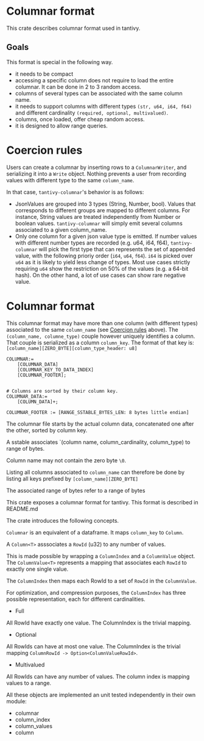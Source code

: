 # Columnar format

This crate describes columnar format used in tantivy.

## Goals

This format is special in the following way.
- it needs to be compact
- accessing a specific column does not require to load the entire columnar. It can be done in 2 to 3 random access.
- columns of several types can be associated with the same column name.
- it needs to support columns with different types `(str, u64, i64, f64)`
and different cardinality `(required, optional, multivalued)`.
- columns, once loaded, offer cheap random access.
- it is designed to allow range queries.

# Coercion rules

Users can create a columnar by inserting rows to a `ColumnarWriter`,
and serializing it into a `Write` object.
Nothing prevents a user from recording values with different type to the same `column_name`.

In that case, `tantivy-columnar`'s behavior is as follows:
- JsonValues are grouped into 3 types (String, Number, bool).
Values that corresponds to different groups are mapped to different columns. For instance, String values are treated independently
from Number or boolean values. `tantivy-columnar` will simply emit several columns associated to a given column_name.
- Only one column for a given json value type is emitted.  If number values with different number types are recorded (e.g. u64, i64, f64),
`tantivy-columnar` will pick the first type that can represents the set of appended value, with the following prioriy order (`i64`, `u64`, `f64`).
`i64` is picked over `u64` as it is likely to  yield less change of types. Most use cases strictly requiring `u64` show the
restriction on 50% of the values (e.g. a 64-bit hash). On the other hand, a lot of use cases can show rare negative value.

# Columnar format

This columnar format may have more than one column (with different types) associated to the same `column_name` (see [Coercion rules](#coercion-rules) above).
The `(column_name, columne_type)` couple however uniquely identifies a column.
That couple is serialized as a column `column_key`.  The format of that key is:
`[column_name][ZERO_BYTE][column_type_header: u8]`

```
COLUMNAR:=
    [COLUMNAR_DATA]
    [COLUMNAR_KEY_TO_DATA_INDEX]
    [COLUMNAR_FOOTER];


# Columns are sorted by their column key.
COLUMNAR_DATA:=
    [COLUMN_DATA]+;

COLUMNAR_FOOTER := [RANGE_SSTABLE_BYTES_LEN: 8 bytes little endian]

```

The columnar file starts by the actual column data, concatenated one after the other,
sorted by column key.

A sstable associates
`(column name, column_cardinality, column_type) to range of bytes.

Column name may not contain the zero byte `\0`.

Listing all columns associated to `column_name` can therefore
be done by listing all keys prefixed by
`[column_name][ZERO_BYTE]`

The associated range of bytes refer to a range of bytes

This crate exposes a columnar format for tantivy.
This format is described in README.md


The crate introduces the following concepts.

`Columnar` is an equivalent of a dataframe.
It maps `column_key` to `Column`.

A `Column<T>` asssociates a `RowId` (u32) to any
number of values.

This is made possible by wrapping a `ColumnIndex` and a `ColumnValue` object.
The `ColumnValue<T>` represents a mapping that associates each `RowId` to
exactly one single value.

The `ColumnIndex` then maps each RowId to a set of `RowId` in the
`ColumnValue`.

For optimization, and compression purposes, the `ColumnIndex` has three
possible representation, each for different cardinalities.

- Full

All RowId have exactly one value. The ColumnIndex is the trivial mapping.

- Optional

All RowIds can have at most one value. The ColumnIndex is the trivial mapping `ColumnRowId -> Option<ColumnValueRowId>`.

- Multivalued

All RowIds can have any number of values.
The column index is mapping values to a range.


All these objects are implemented an unit tested independently
in their own module:

- columnar
- column_index
- column_values
- column
